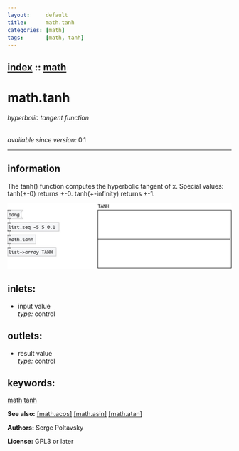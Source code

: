 ```yaml
---
layout:     default
title:      math.tanh
categories: [math]
tags:       [math, tanh]
---
```

[index](index.html) :: [math](category_math.html)
---

# math.tanh

###### hyperbolic tangent function

*available since version:* 0.1

---


## information
The tanh() function computes the hyperbolic tangent of x. Special values: tanh(+-0) returns +-0. tanh(+-infinity) returns +-1.


[![example](../examples/img/math.tanh.jpg)](../examples/pd/math.tanh.pd)









## inlets:

* input value<br>
_type:_ control



## outlets:

* result value<br>
_type:_ control



## keywords:

[math](keywords/math.html)
[tanh](keywords/tanh.html)



**See also:**
[\[math.acos\]](math.acos.html)
[\[math.asin\]](math.asin.html)
[\[math.atan\]](math.atan.html)




**Authors:** Serge Poltavsky




**License:** GPL3 or later





